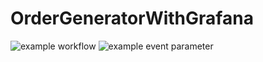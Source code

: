 # OrderGeneratorWithGrafana
![example workflow](https://github.com/temkarus0070/OrderGeneratorWithGrafana/actions/workflows/maven.yml/badge.svg)
![example event parameter](https://github.com/github/docs/actions/workflows/maven.yml/badge.svg?event=push)
